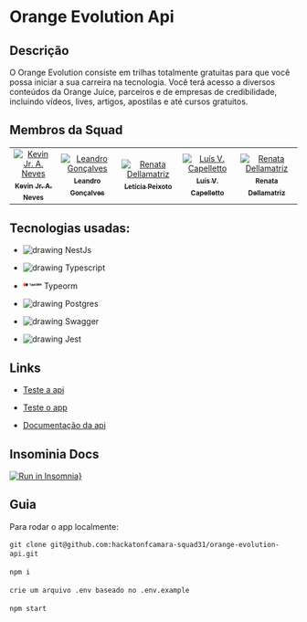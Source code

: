 
# Orange Evolution Api
## Descrição
O Orange Evolution consiste em trilhas totalmente gratuitas para que você possa iniciar a sua carreira na tecnologia. Você terá acesso a diversos conteúdos da Orange Juice, parceiros e de empresas de credibilidade, incluindo vídeos, lives, artigos, apostilas e até cursos gratuitos.
## Membros da Squad

<table>
  <tr>
    <td align="center">
      <a href="https://github.com/kevin-neves">
        <img src="https://github.com/kevin-neves.png" width="100px;" alt="Kevin Jr. A. Neves"/>
        <br>
        <sub>
          <b>Kevin Jr. A. Neves</b>
        </sub>
      </a>
    </td>
    <td align="center">
      <a href="https://github.com/Leolucas12">
        <img src="https://github.com/Leolucas12.png" width="100px;" alt="Leandro Gonçalves"/>
        <br>
        <sub>
          <b>Leandro Gonçalves</b>
        </sub>
      </a>
    </td>
    <td align="center">
      <a href="https://github.com/RenataDellamatriz">
        <img src="https://cdn.discordapp.com/avatars/760685982952456232/19de1a3b03141fc4874ac14996ae886d.webp?size=256" width="100px;" alt="Renata Dellamatriz"/>
        <br>
        <sub>
          <b>Letícia Peixoto</br>
        </sub>
      </a>
    </td>
    <td align="center">
      <a href="https://github.com/capelaum">
        <img src="https://github.com/capelaum.png" width="100px;" alt="Luís V. Capelletto"/>
        <br>
        <sub>
          <b>Luís V. Capelletto</br>
        </sub>
      </a>
    </td>
    <td align="center">
      <a href="https://github.com/RenataDellamatriz">
        <img src="https://github.com/RenataDellamatriz.png" width="100px;" alt="Renata Dellamatriz"/>
        <br>
        <sub>
          <b>Renata Dellamatriz</br>
        </sub>
      </a>
    </td>
  </tr>
</table>

## Tecnologias usadas:
-  <img  src="https://cdn.jsdelivr.net/gh/devicons/devicon/icons/nestjs/nestjs-plain.svg"  alt="drawing"  width="15"/> NestJs

-  <img  src="https://cdn.jsdelivr.net/gh/devicons/devicon/icons/typescript/typescript-original.svg"  alt="drawing"  width="15"/> Typescript

-  <img  src="https://raw.githubusercontent.com/typeorm/typeorm/master/resources/logo_big.png"  alt="drawing"  height="15"/> Typeorm

-  <img  src="https://cdn.jsdelivr.net/gh/devicons/devicon/icons/postgresql/postgresql-original.svg"  alt="drawing"  width="15"/> Postgres

-  <img  src="https://static1.smartbear.co/swagger/media/assets/images/swagger_logo.svg"  alt="drawing"  height="15"/> Swagger

-  <img  src="https://cdn.jsdelivr.net/gh/devicons/devicon/icons/jest/jest-plain.svg"  alt="drawing"  width="15"/> Jest

  

## Links

  

- [Teste a api](https://orange-evolution-api-production.up.railway.app)

- [Teste o app](https://orange-evolution-squad-31.vercel.app)

- [Documentação da api](https://orange-evolution-api-production.up.railway.app/docs)

  

## Insominia Docs

[![Run in Insomnia}](https://insomnia.rest/images/run.svg)](https://insomnia.rest/run/?label=&uri=https%3A%2F%2Fraw.githubusercontent.com%2Fhackatonfcamara-squad31%2Forange-evolution-api%2Fmain%2Finsomnia.json)

  

## Guia

Para rodar o app localmente:

  

    git clone git@github.com:hackatonfcamara-squad31/orange-evolution-api.git
        
    npm i
    
    crie um arquivo .env baseado no .env.example
        
    npm start
